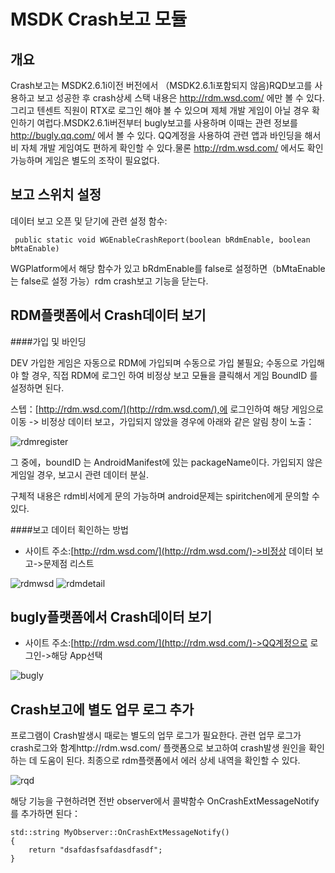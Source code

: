 MSDK Crash보고 모듈
===
개요
---
Crash보고는 MSDK2.6.1i이전 버전에서 （MSDK2.6.1i포함되지 않음)RQD보고를 사용하고 보고 성공한 후 crash상세 스택 내용은  http://rdm.wsd.com/ 에만 볼 수 있다. 그리고 텐센트 직원이 RTX로 로그인 해야 볼 수 있으며 제체 개발 게임이 아닐 경우 확인하기 여럽다.MSDK2.6.1i버전부터 bugly보고를 사용하며 이때는 관련 정보를  http://bugly.qq.com/ 에서 볼 수 있다. QQ계정을 사용하여 관련 앱과 바인딩을 해서 비 자체 개발 게임여도 편하게 확인할 수 있다.물론  http://rdm.wsd.com/ 에서도 확인 가능하며 게임은 별도의 조작이 필요없다.

보고 스위치 설정
---
데이터 보고 오픈 및 닫기에 관련 설정 함수:

     public static void WGEnableCrashReport(boolean bRdmEnable, boolean bMtaEnable)

WGPlatform에서 해당 함수가 있고 bRdmEnable를 false로 설정하면（bMtaEnable는 false로 설정 가능）rdm crash보고 기능을 닫는다.



RDM플랫폼에서 Crash데이터 보기
---
####가입 및 바인딩

DEV 가입한 게임은 자동으로 RDM에 가입되며 수동으로 가입 불필요; 수동으로 가입해야 할 경우, 직접 RDM에 로그인 하여 비정상 보고 모듈을 클릭해서 게임 BoundID 를 설정하면 된다.

스텝：[http://rdm.wsd.com/](http://rdm.wsd.com/),에 로그인하여 해당 게임으로 이동 -> 비정상 데이터  보고，가입되지 않았을 경우에 아래와 같은 알림 창이 노출：

![rdmregister](./rmdregister.png)

그 중에，boundID 는 AndroidManifest에 있는 packageName이다. 가입되지 않은 게임일 경우, 보고시 관련 데이터 분실.

구체적 내용은 rdm비서에게 문의 가능하며 android문제는 spiritchen에게 문의할 수 있다.

####보고 데이터 획인하는 방법
- 사이트 주소:[http://rdm.wsd.com/](http://rdm.wsd.com/)->비정상 데이터 보고->문제점 리스트

![rdmwsd](./rdmwsd.png)
![rdmdetail](./rdmdetail.png)


bugly플랫폼에서 Crash데이터 보기
---
- 사이트 주소:[http://rdm.wsd.com/](http://rdm.wsd.com/)->QQ계정으로 로그인->해당 App선택

![bugly](./bugly1.png)

Crash보고에 별도 업무 로그 추가
---

프로그램이 Crash발생시 때로는 별도의 업무 로그가 필요한다. 관련 업무 로그가 crash로그와 함계http://rdm.wsd.com/ 플랫폼으로 보고하여 crash발생 원인을 확인하는 데 도움이 된다. 최종으로 rdm플랫폼에서 에러 상세 내역을 확인할 수 있다.

![rqd](./rqd_extramsg.png)

해당 기능을 구현하려면 전반 observer에서 콜뱍함수 OnCrashExtMessageNotify를 추가하면 된다：

    std::string MyObserver::OnCrashExtMessageNotify()
	{
    	return "dsafdasfsafdasdfasdf";
	}

